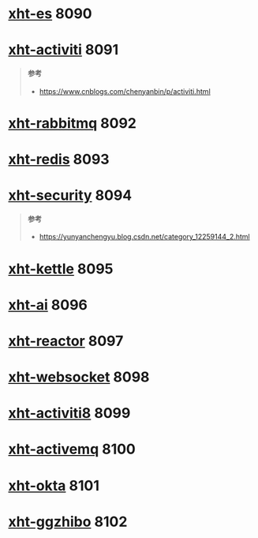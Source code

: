 # [xht-es](xht-es) 8090
    
# [xht-activiti](xht-activiti) 8091
> #### 参考
> - https://www.cnblogs.com/chenyanbin/p/activiti.html
# [xht-rabbitmq](xht-rabbitmq) 8092

# [xht-redis](xht-redis) 8093

# [xht-security](xht-security) 8094
> #### 参考
> - https://yunyanchengyu.blog.csdn.net/category_12259144_2.html


# [xht-kettle](xht-kettle) 8095


# [xht-ai](xht-ai) 8096

# [xht-reactor](xht-reactor) 8097

# [xht-websocket](xht-websocket) 8098

# [xht-activiti8](xht-activiti8) 8099

# [xht-activemq](xht-activemq) 8100

# [xht-okta](xht-okta) 8101

# [xht-ggzhibo](xht-ggzhibo) 8102